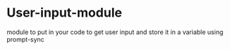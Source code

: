 # User-input-module
module to put in your code to get user input and store it in a variable using prompt-sync
